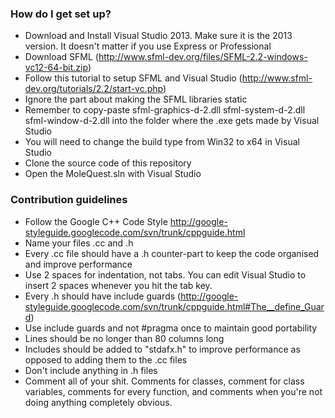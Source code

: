 ### How do I get set up? ###

* Download and Install Visual Studio 2013. Make sure it is the 2013 version. It doesn't matter if you use Express or Professional 
* Download SFML (http://www.sfml-dev.org/files/SFML-2.2-windows-vc12-64-bit.zip)
* Follow this tutorial to setup SFML and Visual Studio (http://www.sfml-dev.org/tutorials/2.2/start-vc.php)
* Ignore the part about making the SFML libraries static
* Remember to copy-paste sfml-graphics-d-2.dll sfml-system-d-2.dll sfml-window-d-2.dll into the folder where the .exe gets made by Visual Studio
* You will need to change the build type from Win32 to x64 in Visual Studio
* Clone the source code of this repository 
* Open the MoleQuest.sln with Visual Studio

### Contribution guidelines ###

* Follow the Google C++ Code Style http://google-styleguide.googlecode.com/svn/trunk/cppguide.html
* Name your files .cc and .h
* Every .cc file should have a .h counter-part to keep the code organised and improve performance
* Use 2 spaces for indentation, not tabs. You can edit Visual Studio to insert 2 spaces whenever you hit the tab key.
* Every .h should have include guards (http://google-styleguide.googlecode.com/svn/trunk/cppguide.html#The__define_Guard)
* Use include guards and not #pragma once to maintain good portability 
* Lines should be no longer than 80 columns long
* Includes should be added to "stdafx.h" to improve performance as opposed to adding them to the .cc files
* Don't include anything in .h files
* Comment all of your shit. Comments for classes, comment for class variables, comments for every function, and comments when you're not doing anything completely obvious.
